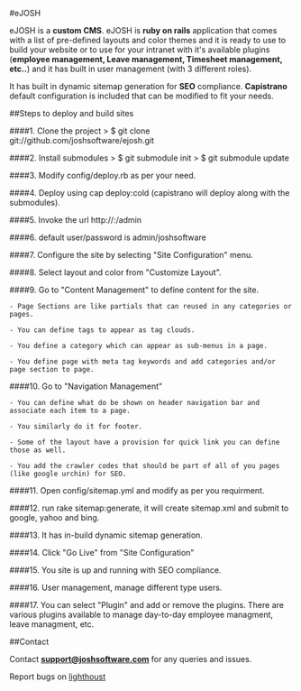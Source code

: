 #eJOSH

eJOSH is a **custom CMS**. eJOSH is **ruby on rails** application that comes with a list of pre-defined layouts and color themes and it is ready to use to build your website or to use for your intranet with it's available plugins (**employee management, Leave management, Timesheet management, etc..**) and it has built in user management (with 3 different roles).

It has built in dynamic sitemap generation for **SEO** compliance.
**Capistrano** default configuration is included that can be modified to fit your needs.

##Steps to deploy and build sites

####1. Clone the project
	> $ git clone git://github.com/joshsoftware/ejosh.git

####2. Install submodules
	> $ git submodule init
	> $ git submodule update

####3. Modify config/deploy.rb as per your need.

####4. Deploy using cap deploy:cold (capistrano will deploy along with the submodules).

####5. Invoke the url http://<hostname>:<portno>/admin

####6. default user/password is admin/joshsoftware

####7. Configure the site by selecting "Site Configuration" menu.

####8. Select layout and color from "Customize Layout".

####9. Go to "Content Management" to define content for the site.

    - Page Sections are like partials that can reused in any categories or pages.

    - You can define tags to appear as tag clouds.

    - You define a category which can appear as sub-menus in a page.

    - You define page with meta tag keywords and add categories and/or page section to page.

####10. Go to "Navigation Management"

    - You can define what do be shown on header navigation bar and associate each item to a page.

    - You similarly do it for footer.

    - Some of the layout have a provision for quick link you can define those as well.

    - You add the crawler codes that should be part of all of you pages (like google urchin) for SEO.

####11. Open config/sitemap.yml and modify as per you requirment.

####12. run rake sitemap:generate, it will create sitemap.xml and submit to google, yahoo and bing.

####13. It has in-build dynamic sitemap generation.

####14. Click "Go Live" from "Site Configuration"

####15. You site is up and running with SEO compliance.

####16. User management, manage different type users.

####17. You can select "Plugin" and add or remove the plugins. There are various plugins available to manage day-to-day employee managment, leave managment, etc.

##Contact

Contact **[support@joshsoftware.com](mailto:support@joshsoftware.com)** for any queries and issues.

Report bugs on [lighthoust](http://joshsoftware.lighthouseapp.com/projects/44901-ejosh/tickets)

